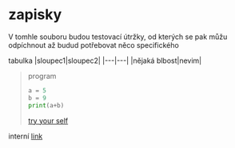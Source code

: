 # zapisky

V tomhle souboru budou testovací útržky, od kterých se pak můžu odpíchnout až budud potřebovat něco specifického


tabulka
|sloupec1|sloupec2|
|---|---|
|nějaká blbost|nevim|

> 
> program
> ```python
> a = 5
> b = 9
> print(a+b)
> ```
> [try your self](https://github.com/adam-p/markdown-here/wiki/Markdown-Cheatsheet#links)

interní [link](/CJ/1_Lakomec.md)
